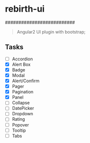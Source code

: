 # rebirth-ui
##########################
> Angular2 UI plugin with bootstrap;

## Tasks

- [ ] Accordion
- [x] Alert Box
- [x] Badge
- [x] Modal
- [x] Alert/Confirm
- [x] Pager
- [x] Pagination
- [x] Panel
- [ ] Collapse
- [ ] DatePicker
- [ ] Dropdown
- [ ] Rating
- [ ] Popover
- [ ] Tooltip
- [ ] Tabs
